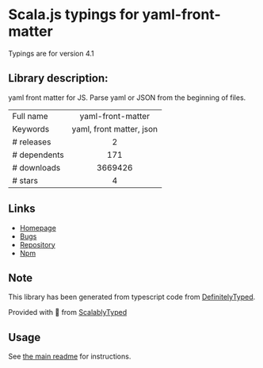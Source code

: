 
# Scala.js typings for yaml-front-matter

Typings are for version 4.1

## Library description:
yaml front matter for JS. Parse yaml or JSON from the beginning of files.

|                    |                 |
| ------------------ | :-------------: |
| Full name          | yaml-front-matter |
| Keywords           | yaml, front matter, json |
| # releases         | 2 |
| # dependents       | 171 |
| # downloads        | 3669426 |
| # stars            | 4 |

## Links
- [Homepage](https://github.com/dworthen/js-yaml-front-matter#readme)
- [Bugs](https://github.com/dworthen/js-yaml-front-matter/issues)
- [Repository](https://github.com/dworthen/js-yaml-front-matter)
- [Npm](https://www.npmjs.com/package/yaml-front-matter)
    


## Note
This library has been generated from typescript code from [DefinitelyTyped](https://definitelytyped.org).

Provided with :purple_heart: from [ScalablyTyped](https://github.com/oyvindberg/ScalablyTyped)

## Usage
See [the main readme](../../readme.md) for instructions.


